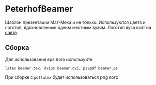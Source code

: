 # PeterhofBeamer

Шаблон презентации Мат-Меха и не только. Используются цвета и логотип, вдохновленные одним местным вузом.
Логотип вуза взят на [сайте](http://spbu.ru).

## Сборка

Для использования eps лого используйте

`latex beamer.tex; dvips beamer.dvi; ps2pdf beamer.ps`

При сборке с `pdflatex` будет использоваться png лого
